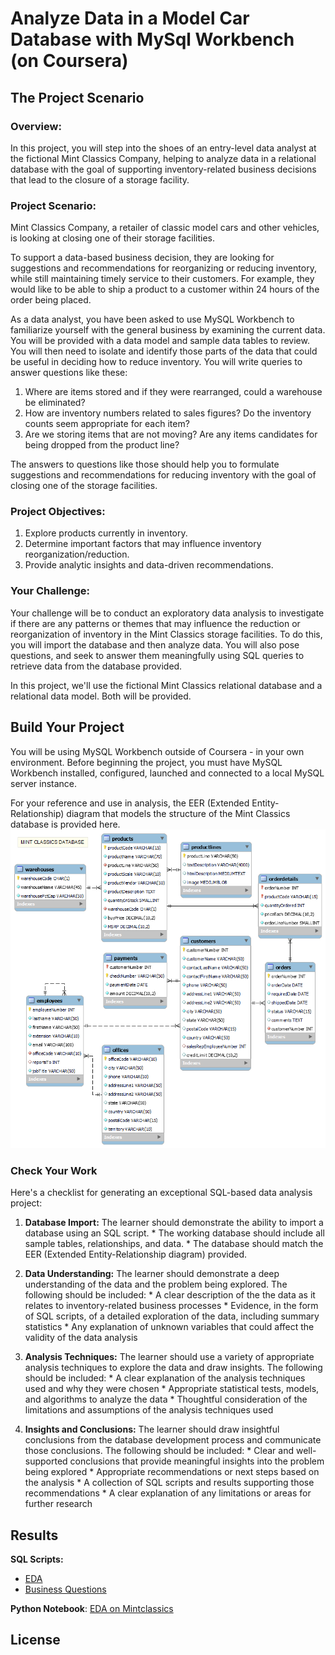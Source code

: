 # Analyze Data in a Model Car Database with MySql Workbench (on Coursera)

## The Project Scenario

### Overview:
In this project, you will step into the shoes of an entry-level data analyst at the fictional Mint Classics Company, helping to analyze data in a relational database with the goal of supporting inventory-related business decisions that lead to the closure of a storage facility.

### Project Scenario:

Mint Classics Company, a retailer of classic model cars and other vehicles, is looking at closing one of their storage facilities. 

To support a data-based business decision, they are looking for suggestions and recommendations for reorganizing or reducing inventory, while still maintaining timely service to their customers. For example, they would like to be able to ship a product to a customer within 24 hours of the order being placed.

As a data analyst, you have been asked to use MySQL Workbench to familiarize yourself with the general business by examining the current data. You will be provided with a data model and sample data tables to review. You will then need to isolate and identify those parts of the data that could be useful in deciding how to reduce inventory. You will write queries to answer questions like these:
1) Where are items stored and if they were rearranged, could a warehouse be eliminated?
2) How are inventory numbers related to sales figures? Do the inventory counts seem appropriate for each item?
3) Are we storing items that are not moving? Are any items candidates for being dropped from the product line?

The answers to questions like those should help you to formulate suggestions and recommendations for reducing inventory with the goal of closing one of the storage facilities. 

### Project Objectives:

1. Explore products currently in inventory.
2. Determine important factors that may influence inventory reorganization/reduction.
3. Provide analytic insights and data-driven recommendations.

### Your Challenge:

Your challenge will be to conduct an exploratory data analysis to investigate if there are any patterns or themes that may influence the reduction or reorganization of inventory in the Mint Classics storage facilities. To do this, you will import the database and then analyze data. You will also pose questions, and seek to answer them meaningfully using SQL queries to retrieve data from the database provided.

In this project, we'll use the fictional Mint Classics relational database and a relational data model. Both will be provided.


## Build Your Project

You will be using MySQL Workbench outside of Coursera -  in your own environment. Before beginning the project, you must have MySQL Workbench installed, configured, launched and connected to a local MySQL server instance. 

For your reference and use in analysis, the EER (Extended Entity-Relationship) diagram that models the structure of the Mint Classics database is provided here.
![EER Diagram](https://github.com/paridhijain5/Portfolio/blob/main/Analyze%20Data%20in%20a%20Model%20Car%20Database%20with%20MySql%20Workbench/jBRNreo5Sh-41b3l0jBkCw_c3a54862d56945659bdb44bc07a368f1_MintClassicsDataModel.png)


### Check Your Work
Here's a checklist for generating an exceptional SQL-based data analysis project:

1. **Database Import:** The learner should demonstrate the ability to import a database using an SQL script.
        * The working database should include all sample tables, relationships, and data.
        * The database should match the  EER (Extended Entity-Relationship diagram) provided.

2. **Data Understanding:** The learner should demonstrate a deep understanding of the data and the problem being explored. The following should be included:
        * A clear description of the the data as it relates to inventory-related business processes
        * Evidence, in the form of SQL scripts, of a detailed exploration of the data, including summary statistics
        * Any explanation of unknown variables that could affect the validity of the data analysis

3. **Analysis Techniques:** The learner should use a variety of appropriate analysis techniques to explore the data and draw insights. The following should be included:
        * A clear explanation of the analysis techniques used and why they were chosen
        * Appropriate statistical tests, models, and algorithms to analyze the data
        * Thoughtful consideration of the limitations and assumptions of the analysis techniques used 

4. **Insights and Conclusions:** The learner should draw insightful conclusions from the database development process and communicate those conclusions. The following should be included:
        * Clear and well-supported conclusions that provide meaningful insights into the problem being explored
        * Appropriate recommendations or next steps based on the analysis
        * A collection of SQL scripts and results supporting  those recommendations
        * A clear explanation of any limitations or areas for further research


## Results

**SQL Scripts:**
* [EDA](https://github.com/paridhijain5/Portfolio/blob/main/Analyze%20Data%20in%20a%20Model%20Car%20Database%20with%20MySql%20Workbench/EDA.sql)
* [Business Questions](https://github.com/paridhijain5/Portfolio/blob/main/Analyze%20Data%20in%20a%20Model%20Car%20Database%20with%20MySql%20Workbench/Business%20Questions.sql)

**Python Notebook**: [EDA on Mintclassics](https://github.com/paridhijain5/Portfolio/blob/main/Analyze%20Data%20in%20a%20Model%20Car%20Database%20with%20MySql%20Workbench/EDA%20on%20Mintclassics.ipynb)



## License


